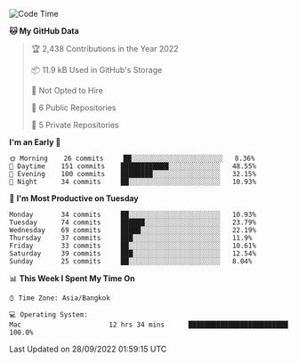 <!--START_SECTION:waka-->
![Code Time](http://img.shields.io/badge/Code%20Time-1%2C444%20hrs%205%20mins-blue)

**🐱 My GitHub Data** 

> 🏆 2,438 Contributions in the Year 2022
 > 
> 📦 11.9 kB Used in GitHub's Storage 
 > 
> 🚫 Not Opted to Hire
 > 
> 📜 6 Public Repositories 
 > 
> 🔑 5 Private Repositories  
 > 
**I'm an Early 🐤** 

```text
🌞 Morning    26 commits     ██░░░░░░░░░░░░░░░░░░░░░░░   8.36% 
🌆 Daytime    151 commits    ████████████░░░░░░░░░░░░░   48.55% 
🌃 Evening    100 commits    ████████░░░░░░░░░░░░░░░░░   32.15% 
🌙 Night      34 commits     ██░░░░░░░░░░░░░░░░░░░░░░░   10.93%

```
📅 **I'm Most Productive on Tuesday** 

```text
Monday       34 commits     ██░░░░░░░░░░░░░░░░░░░░░░░   10.93% 
Tuesday      74 commits     ██████░░░░░░░░░░░░░░░░░░░   23.79% 
Wednesday    69 commits     █████░░░░░░░░░░░░░░░░░░░░   22.19% 
Thursday     37 commits     ███░░░░░░░░░░░░░░░░░░░░░░   11.9% 
Friday       33 commits     ██░░░░░░░░░░░░░░░░░░░░░░░   10.61% 
Saturday     39 commits     ███░░░░░░░░░░░░░░░░░░░░░░   12.54% 
Sunday       25 commits     ██░░░░░░░░░░░░░░░░░░░░░░░   8.04%

```


📊 **This Week I Spent My Time On** 

```text
⌚︎ Time Zone: Asia/Bangkok

💻 Operating System: 
Mac                      12 hrs 34 mins      █████████████████████████   100.0%

```


 Last Updated on 28/09/2022 01:59:15 UTC
<!--END_SECTION:waka-->